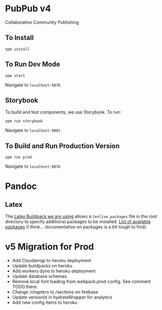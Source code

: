# PubPub v4

Collaborative Community Publishing


## To Install

```
npm install
```

## To Run Dev Mode

```
npm start
```
Navigate to `localhost:9876`

## Storybook

To build and test components, we use Storybook. To run:

```
npm run storybook
```

Navigate to `localhost:9001`	

## To Build and Run Production Version

```
npm run prod
```

Navigate to `localhost:9876`


# Pandoc

## Latex
The [Latex Buildpack we are using](https://github.com/Thermondo/heroku-buildpack-tex) allows a `texlive.packages` file in the root directory to specify additional packages to be installed. [List of available packages](http://fedoraproject.org/wiki/Features/TeXLive) (I think... documentation on packages is a bit tough to find).

# v5 Migration for Prod
- Add Cloudamqp to heroku deployment
- Update buildpacks on heroku
- Add workers dyno to heroku deployment
- Update database schemas
- Remove local font loading from webpack.prod config. See comment TODO there.
- Change /chapters to /sections on firebase
- Update versionId in hydrateWrapper for analytics
- Add new config items to heroku